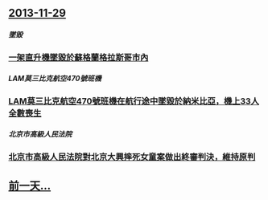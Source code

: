 ## [2013-11-29](/zh/news/2013/11/29/index.md)

##### 墜毀
### [ 一架直升機墜毀於蘇格蘭格拉斯哥市內 ](/zh/news/2013/11/29/一架直升機墜毀於蘇格蘭格拉斯哥市內.md)
##### LAM莫三比克航空470號班機
### [ LAM莫三比克航空470號班機在航行途中墜毀於納米比亞，機上33人全數喪生 ](/zh/news/2013/11/29/LAM莫三比克航空470號班機在航行途中墜毀於納米比亞-機上33人全數喪生.md)
##### 北京市高級人民法院
### [ 北京市高級人民法院對北京大興摔死女童案做出終審判決，維持原判 ](/zh/news/2013/11/29/北京市高級人民法院對北京大興摔死女童案做出終審判決-維持原判.md)
## [前一天...](/zh/news/2013/11/28/index.md)

